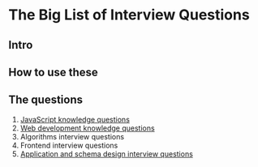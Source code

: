 # The Big List of Interview Questions

## Intro

## How to use these

## The questions

1. [JavaScript knowledge questions](js.md)
1. [Web development knowledge questions](web.md)
1. Algorithms interview questions
1. Frontend interview questions
1. [Application and schema design interview questions](design.md)

